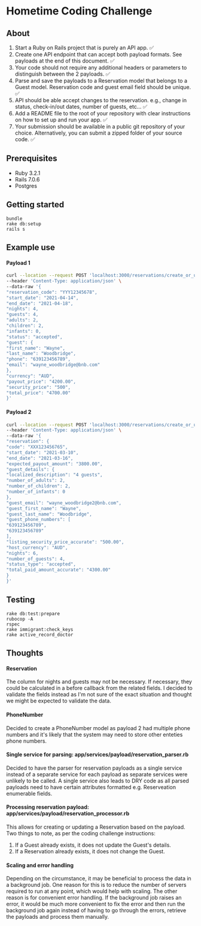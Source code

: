 # Hometime Coding Challenge

## About

1. Start a Ruby on Rails project that is purely an API app. ✅
2. Create one API endpoint that can accept both payload formats. See payloads at the end of this document. ✅
3. Your code should not require any additional headers or parameters to distinguish between the 2 payloads. ✅
4. Parse and save the payloads to a Reservation model that belongs to a Guest model. Reservation code and guest email field should be unique. ✅
5. API should be able accept changes to the reservation. e.g., change in status, check-in/out dates, number of guests, etc... ✅
6. Add a README file to the root of your repository with clear instructions on how to set up and run your app. ✅
7. Your submission should be available in a public git repository of your choice. Alternatively, you can submit a zipped folder of your source code. ✅

## Prerequisites

- Ruby 3.2.1
- Rails 7.0.6
- Postgres

## Getting started

```
bundle
rake db:setup
rails s
```

## Example use

#### Payload 1
```sh
curl --location --request POST 'localhost:3000/reservations/create_or_update' \
--header 'Content-Type: application/json' \
--data-raw '{
"reservation_code": "YYY12345678",
"start_date": "2021-04-14",
"end_date": "2021-04-18",
"nights": 4,
"guests": 4,
"adults": 2,
"children": 2,
"infants": 0,
"status": "accepted",
"guest": {
"first_name": "Wayne",
"last_name": "Woodbridge",
"phone": "639123456789",
"email": "wayne_woodbridge@bnb.com"
},
"currency": "AUD",
"payout_price": "4200.00",
"security_price": "500",
"total_price": "4700.00"
}'
```

#### Payload 2
```sh
curl --location --request POST 'localhost:3000/reservations/create_or_update' \
--header 'Content-Type: application/json' \
--data-raw '{
"reservation": {
"code": "XXX123456765",
"start_date": "2021-03-10",
"end_date": "2021-03-16",
"expected_payout_amount": "3800.00",
"guest_details": {
"localized_description": "4 guests",
"number_of_adults": 2,
"number_of_children": 2,
"number_of_infants": 0
},
"guest_email": "wayne_woodbridge2@bnb.com",
"guest_first_name": "Wayne",
"guest_last_name": "Woodbridge",
"guest_phone_numbers": [
"639123456789",
"639123456789"
],
"listing_security_price_accurate": "500.00",
"host_currency": "AUD",
"nights": 6,
"number_of_guests": 4,
"status_type": "accepted",
"total_paid_amount_accurate": "4300.00"
}
}'
```

## Testing

```
rake db:test:prepare
rubocop -A
rspec
rake immigrant:check_keys
rake active_record_doctor
```

## Thoughts

#### Reservation

The column for nights and guests may not be necessary. If necessary, they could be calculated in a before callback from the related fields. I decided to validate the fields instead as I'm not sure of the exact situation and thought we might be expected to validate the data.

#### PhoneNumber

Decided to create a PhoneNumber model as payload 2 had multiple phone numbers and it's likely that the system may need to store other enteties phone numbers.

#### Single service for parsing: app/services/payload/reservation_parser.rb

Decided to have the parser for reservation payloads as a single service instead of a separate service for each payload as separate services were unlikely to be called. A single service also leads to DRY code as all parsed payloads need to have certain attributes formatted e.g. Reserveation enumerable fields.

#### Processing reservation payload: app/services/payload/reservation_processor.rb

This allows for creating or updating a Reservation based on the payload. Two things to note, as per the coding challenge instructions:
1. If a Guest already exists, it does not update the Guest's details.
2. If a Reservation already exists, it does not change the Guest.

#### Scaling and error handling

Depending on the circumstance, it may be beneficial to process the data in a background job. One reason for this is to reduce the number of servers required to run at any point, which would help with scaling. The other reason is for convenient error handling. If the background job raises an error, it would be much more convenient to fix the error and then run the background job again instead of having to go through the errors, retrieve the payloads and process them manually.

